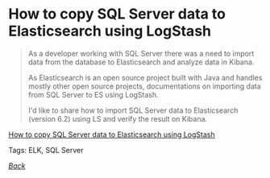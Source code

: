 # How to copy SQL Server data to Elasticsearch using LogStash

> As a developer working with SQL Server there was a need to import data from the database to Elasticsearch and analyze data in Kibana.
> 
> As Elasticsearch is an open source project built with Java and handles mostly other open source projects, documentations on importing data from SQL Server to ES using LogStash.
> 
> I'd like to share how to import SQL Server data to Elasticsearch (version 6.2) using LS and verify the result on Kibana.

[How to copy SQL Server data to Elasticsearch using LogStash](https://codeshare.co.uk/blog/how-to-copy-sql-server-data-to-elasticsearch-using-logstash/)

Tags: ELK, SQL Server

[_Back_](README.md)
